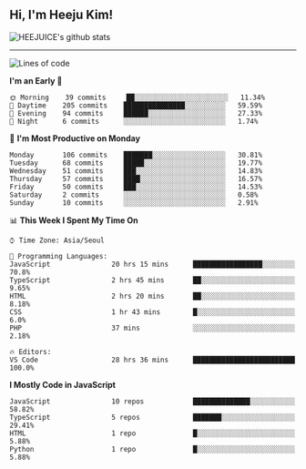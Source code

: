 ## Hi, I'm Heeju Kim!

![HEEJUICE's github stats](https://github-readme-stats.vercel.app/api?username=HEEJUICE&show_icons=true)

---
<!--START_SECTION:waka-->
![Lines of code](https://img.shields.io/badge/From%20Hello%20World%20I%27ve%20Written-20.6%20million%20lines%20of%20code-blue)

**I'm an Early 🐤** 

```text
🌞 Morning    39 commits     ██░░░░░░░░░░░░░░░░░░░░░░░   11.34% 
🌆 Daytime    205 commits    ███████████████░░░░░░░░░░   59.59% 
🌃 Evening    94 commits     ██████░░░░░░░░░░░░░░░░░░░   27.33% 
🌙 Night      6 commits      ░░░░░░░░░░░░░░░░░░░░░░░░░   1.74%

```
📅 **I'm Most Productive on Monday** 

```text
Monday       106 commits    ███████░░░░░░░░░░░░░░░░░░   30.81% 
Tuesday      68 commits     █████░░░░░░░░░░░░░░░░░░░░   19.77% 
Wednesday    51 commits     ███░░░░░░░░░░░░░░░░░░░░░░   14.83% 
Thursday     57 commits     ████░░░░░░░░░░░░░░░░░░░░░   16.57% 
Friday       50 commits     ███░░░░░░░░░░░░░░░░░░░░░░   14.53% 
Saturday     2 commits      ░░░░░░░░░░░░░░░░░░░░░░░░░   0.58% 
Sunday       10 commits     ░░░░░░░░░░░░░░░░░░░░░░░░░   2.91%

```


📊 **This Week I Spent My Time On** 

```text
⌚︎ Time Zone: Asia/Seoul

💬 Programming Languages: 
JavaScript               20 hrs 15 mins      █████████████████░░░░░░░░   70.8% 
TypeScript               2 hrs 45 mins       ██░░░░░░░░░░░░░░░░░░░░░░░   9.65% 
HTML                     2 hrs 20 mins       ██░░░░░░░░░░░░░░░░░░░░░░░   8.18% 
CSS                      1 hr 43 mins        █░░░░░░░░░░░░░░░░░░░░░░░░   6.0% 
PHP                      37 mins             ░░░░░░░░░░░░░░░░░░░░░░░░░   2.18%

🔥 Editors: 
VS Code                  28 hrs 36 mins      █████████████████████████   100.0%

```

**I Mostly Code in JavaScript** 

```text
JavaScript               10 repos            ██████████████░░░░░░░░░░░   58.82% 
TypeScript               5 repos             ███████░░░░░░░░░░░░░░░░░░   29.41% 
HTML                     1 repo              █░░░░░░░░░░░░░░░░░░░░░░░░   5.88% 
Python                   1 repo              █░░░░░░░░░░░░░░░░░░░░░░░░   5.88%

```



<!--END_SECTION:waka-->
